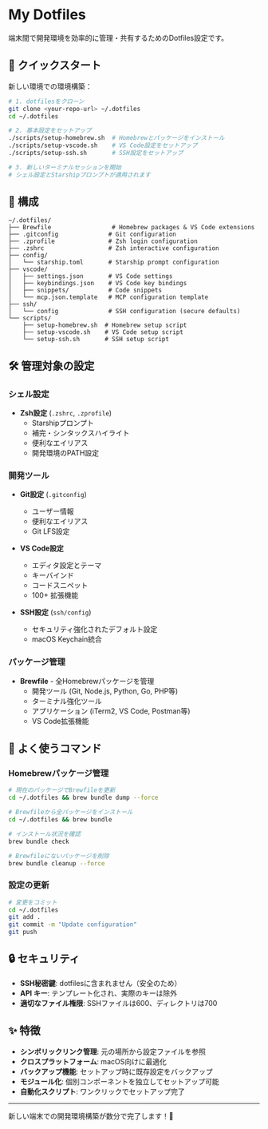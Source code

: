 # My Dotfiles

端末間で開発環境を効率的に管理・共有するためのDotfiles設定です。

## 🚀 クイックスタート

新しい環境での環境構築：

```bash
# 1. dotfilesをクローン
git clone <your-repo-url> ~/.dotfiles
cd ~/.dotfiles

# 2. 基本設定をセットアップ
./scripts/setup-homebrew.sh  # Homebrewとパッケージをインストール
./scripts/setup-vscode.sh    # VS Code設定をセットアップ  
./scripts/setup-ssh.sh       # SSH設定をセットアップ

# 3. 新しいターミナルセッションを開始
# シェル設定とStarshipプロンプトが適用されます
```

## 📁 構成

```
~/.dotfiles/
├── Brewfile                 # Homebrew packages & VS Code extensions
├── .gitconfig              # Git configuration
├── .zprofile               # Zsh login configuration
├── .zshrc                  # Zsh interactive configuration
├── config/
│   └── starship.toml       # Starship prompt configuration
├── vscode/
│   ├── settings.json       # VS Code settings
│   ├── keybindings.json    # VS Code key bindings
│   ├── snippets/           # Code snippets
│   └── mcp.json.template   # MCP configuration template
├── ssh/
│   └── config              # SSH configuration (secure defaults)
└── scripts/
    ├── setup-homebrew.sh  # Homebrew setup script
    ├── setup-vscode.sh    # VS Code setup script
    └── setup-ssh.sh       # SSH setup script
```

## 🛠 管理対象の設定

### シェル設定
- **Zsh設定** (`.zshrc`, `.zprofile`)
  - Starshipプロンプト
  - 補完・シンタックスハイライト
  - 便利なエイリアス
  - 開発環境のPATH設定

### 開発ツール
- **Git設定** (`.gitconfig`)
  - ユーザー情報
  - 便利なエイリアス
  - Git LFS設定

- **VS Code設定**
  - エディタ設定とテーマ
  - キーバインド
  - コードスニペット
  - 100+ 拡張機能

- **SSH設定** (`ssh/config`)
  - セキュリティ強化されたデフォルト設定
  - macOS Keychain統合

### パッケージ管理
- **Brewfile** - 全Homebrewパッケージを管理
  - 開発ツール (Git, Node.js, Python, Go, PHP等)
  - ターミナル強化ツール
  - アプリケーション (iTerm2, VS Code, Postman等)
  - VS Code拡張機能

## 📝 よく使うコマンド

### Homebrewパッケージ管理
```bash
# 現在のパッケージでBrewfileを更新
cd ~/.dotfiles && brew bundle dump --force

# Brewfileから全パッケージをインストール
cd ~/.dotfiles && brew bundle

# インストール状況を確認
brew bundle check

# Brewfileにないパッケージを削除
brew bundle cleanup --force
```

### 設定の更新
```bash
# 変更をコミット
cd ~/.dotfiles
git add .
git commit -m "Update configuration"
git push
```

## 🔒 セキュリティ

- **SSH秘密鍵**: dotfilesに含まれません（安全のため）
- **API キー**: テンプレート化され、実際のキーは除外
- **適切なファイル権限**: SSHファイルは600、ディレクトリは700

## ✨ 特徴

- **シンボリックリンク管理**: 元の場所から設定ファイルを参照
- **クロスプラットフォーム**: macOS向けに最適化
- **バックアップ機能**: セットアップ時に既存設定をバックアップ
- **モジュール化**: 個別コンポーネントを独立してセットアップ可能
- **自動化スクリプト**: ワンクリックでセットアップ完了

---

新しい端末での開発環境構築が数分で完了します！🎉
